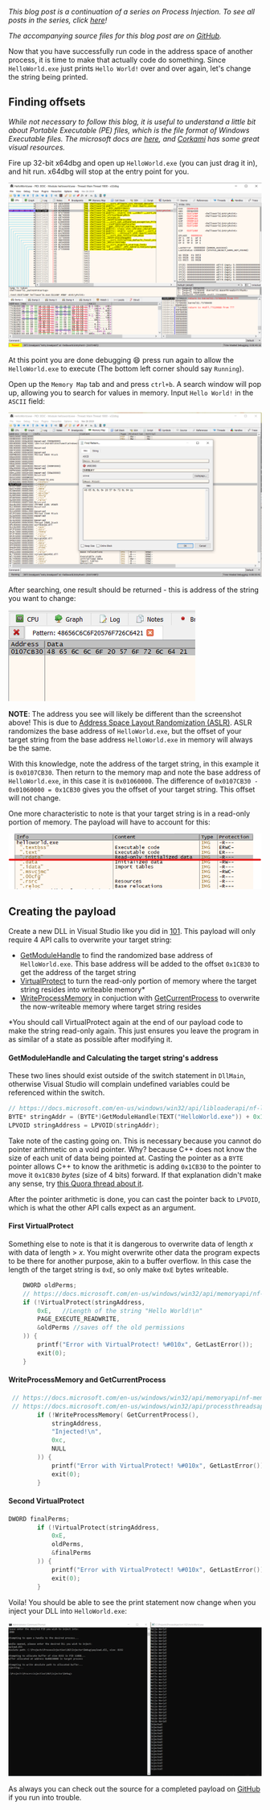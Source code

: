 _This blog post is a continuation of a series on Process Injection. To see all posts in the series, click [here](https://www.mayer.cool/categories/Process-Injection/)!_

_The accompanying source files for this blog post are on [GitHub](https://github.com/MayerDaniel/ProcessInjection/tree/master/102)._

Now that you have successfully run code in the address space of another process, it is time to make that actually code do something. Since `HelloWorld.exe` just prints `Hello World!` over and over again, let's change the string being printed.

## Finding offsets

_While not necessary to follow this blog, it is useful to understand a little bit about Portable Executable (PE) files, which is the file format of Windows Executable files. The microsoft docs are [here](https://docs.microsoft.com/en-us/windows/win32/debug/pe-format), and [Corkami](https://github.com/corkami/pics/blob/master/binary/pe101/README.md) has some great visual resources._

Fire up 32-bit x64dbg and open up `HelloWorld.exe` (you can just drag it in), and hit run. x64dbg will stop at the entry point for you.

![EntryPoint](Process-Injection-102-VirtualProtect/entry.png "EntryPoint")

At this point you are done debugging 😄 press run again to allow the `HelloWorld.exe` to execute (The bottom left corner should say `Running`).

Open up the `Memory Map` tab and and press `ctrl+b`. A search window will pop up, allowing you to search for values in memory. Input `Hello World!` in the `ASCII` field:

![Search](Process-Injection-102-VirtualProtect/search.png "Search")

After searching, one result should be returned - this is address of the string you want to change:

![Search Result](Process-Injection-102-VirtualProtect/result.png "Search Result")

**NOTE**: The address you see will likely be different than the screenshot above! This is due to [Address Space Layout Randomization (ASLR)](https://en.wikipedia.org/wiki/Address_space_layout_randomization). ASLR randomizes the base address of `HelloWorld.exe`, but the offset of your target string from the base address `HelloWorld.exe` in memory will always be the same.

With this knowledge, note the address of the target string, in this example it is `0x0107CB30`. Then return to the memory map and note the base address of  `HelloWorld.exe`, in this case it is `0x01060000`. The difference of `0x0107CB30 - 0x01060000 = 0x1CB30` gives you the offset of your target string. This offset will not change.

One more characteristic to note is that your target string is in a read-only portion of memory. The payload will have to account for this:

![Read-Only Data](Process-Injection-102-VirtualProtect/rdata.png "Read-Only Data")

## Creating the payload

Create a new DLL in Visual Studio like you did in [101](https://www.mayer.cool/2020/04/19/Process-Injection-101-Hello-World/#Creating-the-payload-DLL). This payload will only require 4 API calls to overwrite your target string:

* [GetModuleHandle] to find the randomized base address of `HelloWorld.exe`. This base address will be added to the offset `0x1CB30` to get the address of the target string
* [VirtualProtect] to turn the read-only portion of memory where the target string resides into writeable memory*
* [WriteProcessMemory] in conjuction with [GetCurrentProcess] to overwrite the now-writeable memory where target string resides

*You should call VirtualProtect again at the end of our payload code to make the string read-only again. This just ensures you leave the program in as similar of a state as possible after modifying it.

#### GetModuleHandle and Calculating the target string's address

These two lines should exist outside of the switch statement in `DllMain`, otherwise Visual Studio will complain undefined variables could be referenced within the switch.

```cpp
// https://docs.microsoft.com/en-us/windows/win32/api/libloaderapi/nf-libloaderapi-getmodulehandlea
BYTE* stringAddr = (BYTE*)GetModuleHandle(TEXT("HelloWorld.exe")) + 0x1CB30;
LPVOID stringAddress = LPVOID(stringAddr);
```
Take note of the casting going on. This is necessary because you cannot do pointer arithmetic on a void pointer. Why? because C++ does not know the size of each unit of data being pointed at. Casting the pointer as a `BYTE` pointer allows C++ to know the arithmetic is adding `0x1CB30` to the pointer to move it `0x1CB30` _bytes_ (size of 4 bits) forward. If that explanation didn't make any sense, try [this Quora thread about it](https://www.quora.com/Why-is-pointer-arithmetic-with-%E2%80%9Cvoid*%E2%80%9D-considered-bad-What-are-some-bad-scenarios-for-this-application).

After the pointer arithmetic is done, you can cast the pointer back to `LPVOID`, which is what the other API calls expect as an argument.

#### First VirtualProtect

Something else to note is that it is dangerous to overwrite data of length *x* with data of length > *x*. You might overwrite other data the program expects to be there for another purpose, akin to a buffer overflow. In this case the length of the target string is `0xE`, so only make `0xE` bytes writeable.

```cpp
    DWORD oldPerms;
    // https://docs.microsoft.com/en-us/windows/win32/api/memoryapi/nf-memoryapi-virtualprotect
    if (!VirtualProtect(stringAddress,
        0xE,   //Length of the string "Hello World!\n"
        PAGE_EXECUTE_READWRITE,
        &oldPerms //saves off the old permissions
    )) {
        printf("Error with VirtualProtect! %#010x", GetLastError());
        exit(0);
    }
```

#### WriteProcessMemory and GetCurrentProcess

```cpp
 // https://docs.microsoft.com/en-us/windows/win32/api/memoryapi/nf-memoryapi-writeprocessmemory
 // https://docs.microsoft.com/en-us/windows/win32/api/processthreadsapi/nf-processthreadsapi-getcurrentprocess
        if (!WriteProcessMemory( GetCurrentProcess(),
            stringAddress,
            "Injected!\n",
            0xc,
            NULL
        )) {
            printf("Error with VirtualProtect! %#010x", GetLastError());
            exit(0);
        }
```

#### Second VirtualProtect

```cpp
DWORD finalPerms;
        if (!VirtualProtect(stringAddress,
            0xE,
            oldPerms,
            &finalPerms
        )) {
            printf("Error with VirtualProtect! %#010x", GetLastError());
            exit(0);
        }
```

Voila! You should be able to see the print statement now change when you inject your DLL into `HelloWorld.exe`:

![Injected!](Process-Injection-102-VirtualProtect/injected.png "Injected!")

 As always you can check out the source for a completed payload on [GitHub](https://github.com/MayerDaniel/ProcessInjection/tree/master/102) if you run into trouble.

[GetModuleHandle]: https://docs.microsoft.com/en-us/windows/win32/api/libloaderapi/nf-libloaderapi-getmodulehandlea
[VirtualProtect]: https://docs.microsoft.com/en-us/windows/win32/api/memoryapi/nf-memoryapi-virtualprotect
[WriteProcessMemory]: https://docs.microsoft.com/en-us/windows/win32/api/memoryapi/nf-memoryapi-writeprocessmemory
[GetCurrentProcess]: https://docs.microsoft.com/en-us/windows/win32/api/processthreadsapi/nf-processthreadsapi-getcurrentprocess
